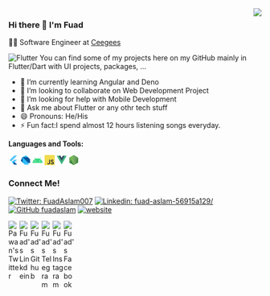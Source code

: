 



<img align='right' src="https://github-readme-stats.vercel.app/api?username=fuadaslam&show_icons=true">

### Hi there 👋  I'm Fuad

👨‍💻 Software Engineer at [Ceegees](https://ceegees.in/)

<img src="https://cdn.worldvectorlogo.com/logos/flutter-logo.svg" alt="Flutter" width="20" height="20"> You can find some of my projects here on my GitHub mainly in Flutter/Dart with UI projects, packages, ...

- 🌱 I’m currently learning Angular and Deno
- 👯 I’m looking to collaborate on Web Development Project
- 🤔 I’m looking for help with Mobile Development
- 💬 Ask me about Flutter or any othr tech stuff
- 😄 Pronouns: He/His
- ⚡ Fun fact:I spend almost 12 hours listening songs everyday.

**Languages and Tools:**  

<code><img height="20" src="https://raw.githubusercontent.com/github/explore/80688e429a7d4ef2fca1e82350fe8e3517d3494d/topics/flutter/flutter.png"></code>
<code><img height="20" src="https://raw.githubusercontent.com/github/explore/80688e429a7d4ef2fca1e82350fe8e3517d3494d/topics/dart/dart.png"></code>
<code><img height="20" src="https://raw.githubusercontent.com/github/explore/80688e429a7d4ef2fca1e82350fe8e3517d3494d/topics/android/android.png"></code>
<code><img height="20" src="https://raw.githubusercontent.com/github/explore/80688e429a7d4ef2fca1e82350fe8e3517d3494d/topics/javascript/javascript.png"></code>
<code><img height="20" src="https://raw.githubusercontent.com/github/explore/80688e429a7d4ef2fca1e82350fe8e3517d3494d/topics/vue/vue.png"></code>
<code><img height="20" src="https://raw.githubusercontent.com/github/explore/80688e429a7d4ef2fca1e82350fe8e3517d3494d/topics/nodejs/nodejs.png"></code>    


### Connect Me!

[![Twitter: FuadAslam007](https://img.shields.io/twitter/follow/fuadaslam?style=social)](https://twitter.com/FuadAslam007)
[![Linkedin: fuad-aslam-56915a129/](https://img.shields.io/badge/-fuadaslam-blue?style=flat-square&logo=Linkedin&logoColor=white&link=https://www.linkedin.com/in/fuad-aslam-56915a129/)](https://www.linkedin.com/in/fuad-aslam-56915a129/)
[![GitHub fuadaslam](https://img.shields.io/github/followers/fuadaslam?label=follow&style=social)](https://github.com/fuadaslam)
[![website](https://img.shields.io/badge/PortfolioWebsite-fuadaslam-2648ff?style=flat-square&logo=google-chrome)](https://fuadaslam.github.io/MyPorfolio/)

<a href="https://twitter.com/FuadAslam007">
  <img align="left" alt="Pawan's Twitter" width="22px" src="https://cdn.jsdelivr.net/npm/simple-icons@v3/icons/twitter.svg" />
</a>
<a href="https://linkedin.com/in/fuad-aslam-56915a129/">
  <img align="left" alt="Fuad's Linkdein" width="22px" src="https://cdn.jsdelivr.net/npm/simple-icons@v3/icons/linkedin.svg" />
</a>
<a href="https://github.com/fuadaslam">
  <img align="left" alt="Fuad's Github" width="22px" src="https://cdn.jsdelivr.net/npm/simple-icons@v3/icons/github.svg" />
</a>
<a href="https://t.me/fuadaslam">
  <img align="left" alt="Fuad's Telegram" width="22px" src="https://cdn.jsdelivr.net/npm/simple-icons@v3/icons/telegram.svg" />
</a>
<a href="https://instagram.com/_beingfuad_/">
  <img align="left" alt="Fuad's Instagram" width="22px" src="https://cdn.jsdelivr.net/npm/simple-icons@v3/icons/instagram.svg" />
</a>
<a href="https://www.facebook.com/fuad.aslam.1/">
  <img align="left" alt="Fuad's Facebook" width="22px" src="https://cdn.jsdelivr.net/npm/simple-icons@v3/icons/facebook.svg" />
</a>

